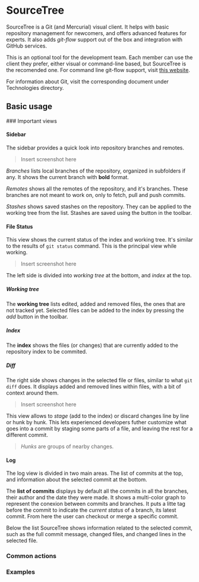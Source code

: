# SourceTree

SourceTree is a Git (and Mercurial) visual client. It helps with basic repository management for newcomers, and offers advanced features for experts. It also adds *git-flow* support out of the box and integration with GitHub services.

This is an optional tool for the development team. Each member can use the client they prefer, either visual or command-line based, but SourceTree is the recomended one. For command line git-flow support, visit [this website](http://danielkummer.github.io/git-flow-cheatsheet/).

For information about Git, visit the corresponding document under Technologies directory.

## Basic usage

### Important views

#### Sidebar

The sidebar provides a quick look into repository branches and remotes.
> Insert screenshot here

*Branches* lists local branches of the repository, organized in subfolders if any. It shows the current branch with **bold** format.

*Remotes* shows all the remotes of the repository, and it's branches. These branches are not meant to work on, only to fetch, pull and push commits.

*Stashes* shows saved stashes on the repository. They can be applied to the working tree from the list. Stashes are saved using the button in the toolbar.


#### File Status

This view shows the current status of the index and working tree. It's similar to the results of ```git status``` command. This is the principal view while working.

> Insert screenshot here

The left side is divided into *working tree* at the bottom, and *index* at the top. 

##### Working tree

The **working tree** lists edited, added and removed files, the ones that are not tracked yet. Selected files can be added to the index by pressing the *add* button in the toolbar. 

##### Index
The **index** shows the files (or changes) that are currently added to the repository index to be commited.

##### Diff
The right side shows changes in the selected file or files, similar to what ```git diff``` does. It displays added and removed lines within files, with a bit of context around them. 

> Insert screenshot here

This view allows to *stage* (add to the index) or discard changes line by line or hunk by hunk. This lets experienced developers futher customize what goes into a commit by staging some parts of a file, and leaving the rest for a different commit.

> *Hunks* are groups of nearby changes.

#### Log

The log view is divided in two main areas. The list of commits at the top, and information about the selected commit at the bottom.

The **list of commits** displays by default all the commits in all the branches, their author and the date they were made. It shows a multi-color graph to represent the conexion between commits and branches. It puts a litte tag before the commit to indicate the *current status* of a branch, its latest commit. From here the user can checkout or merge a specific commit.

Below the list SourceTree shows information related to the selected commit, such as the full commit message, changed files, and changed lines in the selected file.

### Common actions

### Examples